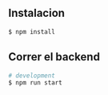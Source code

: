 ## Instalacion

```bash
$ npm install
```

## Correr el backend

```bash
# development
$ npm run start
```

